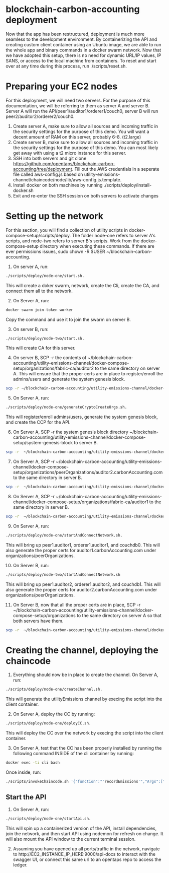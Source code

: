 # blockchain-carbon-accounting deployment

Now that the app has been restructured, deployment is much more seamless to the development environment. By containerizing the API and creating custom client container using an Ubuntu image, we are able to run the whole app and binary commands in a docker swarm network. Now that we have adopted this setup, there is no need for dynamic URL/IP values, IP SANS, or access to the local machine from containers. To reset and start over at any time during this process, run ./scripts/reset.sh.

# Preparing your EC2 nodes

For this deployment, we will need two servers. For the purpose of this documentation, we will be referring to them as server A and server B. Server A will run the API/peer1/auditor1/orderer1/couch0, server B will run peer2/auditor2/orderer2/couch0.

1. Create server A, make sure to allow all sources and incoming traffic in the security settings for the purpose of this demo. You will want a decent amount of RAM on this server, probably 6-8. (t2.large)
2. Create server B, make sure to allow all sources and incoming traffic in the security settings for the purpose of this demo. You can most likely get away with using a t2 micro instance for this server.
3. SSH into both servers and git clone https://github.com/opentaps/blockchain-carbon-accounting/tree/deployment. Fill out the AWS credentials in a seperate file called aws-config.js based on utility-emissions-channel/chaincode/node/lib/aws-config.js.template.
4. Install docker on both machines by running ./scripts/deploy/install-docker.sh
5. Exit and re-enter the SSH session on both servers to activate changes

# Setting up the network

For this section, you will find a collection of utility scripts in docker-compose-setup/scripts/deploy. The folder node-one refers to server A's scripts, and node-two refers to server B's scripts. Work from the docker-compose-setup directory when executing these commands. If there are ever permissions issues, sudo chown -R \$USER ~/blockchain-carbon-accounting.

1. On server A, run:

```bash
./scripts/deploy/node-one/start.sh.
```

This will create a doker swarm, network, create the Cli, create the CA, and connect them all to the network.

2. On Server A, run:

```bash
docker swarm join-token worker
```

Copy the command and use it to join the swarm on server B.

3. On server B, run:

```bash
./scripts/deploy/node-two/start.sh.
```

This will create CA for this server.

4. On server B, SCP -r the contents of ~/blockchain-carbon-accounting/utility-emissions-channel/docker-compose-setup/organizations/fabric-ca/auditor2 to the same directory on server A. This will ensure that the proper certs are in place to register/enroll the admins/users and generate the system genesis block.

```bash
scp -r ~/blockchain-carbon-accounting/utility-emissions-channel/docker-compose-setup/organizations/fabric-ca/auditor2 SERVER_A_IP ~/blockchain-carbon-accounting/utility-emissions-channel/docker-compose-setup/organizations/fabric-ca/auditor2
```

5. On Server A, run:

```bash
./scripts/deploy/node-one/generateCryptoCreateOrgs.sh.
```

This will register/enroll admins/users, generate the system genesis block, and create the CCP for the API.

6. On Server A, SCP -r the system genesis block directory ~/blockchain-carbon-accounting/utility-emissions-channel/docker-compose-setup/system-genesis-block to server B.

```bash
scp -r  ~/blockchain-carbon-accounting/utility-emissions-channel/docker-compose-setup/system-genesis-block SERVER_B_IP ~/blockchain-carbon-accounting/utility-emissions-channel/docker-compose-setup/system-genesis-block
```

7. On Server A, SCP -r ~/blockchain-carbon-accounting/utility-emissions-channel/docker-compose-setup/organizations/peerOrganizations/auditor2.carbonAccounting.com to the same directory in server B.

```bash
scp -r  ~/blockchain-carbon-accounting/utility-emissions-channel/docker-compose-setup/organizations/peerOrganizations/auditor2.carbonAccounting.com SERVER_B_IP ~/blockchain-carbon-accounting/utility-emissions-channel/docker-compose-setup/organizations/peerOrganizations/auditor2.carbonAccounting.com
```

8. On Server A, SCP -r ~/blockchain-carbon-accounting/utility-emissions-channel/docker-compose-setup/organizations/fabric-ca/auditor1 to the same directory in server B.

```bash
scp -r  ~/blockchain-carbon-accounting/utility-emissions-channel/docker-compose-setup/organizations/fabric-ca/auditor1 SERVER_B_IP ~/blockchain-carbon-accounting/utility-emissions-channel/docker-compose-setup/organizations/fabric-ca/auditor1
```

9. On Server A, run:

```bash
./scripts/deploy/node-one/startAndConnectNetwork.sh.
```

This will bring up peer1.auditor1, orderer1.auditor1, and couchdb0. This will also generate the proper certs for auditor1.carbonAccounting.com under organizations/peerOrganizations.

10. On Server B, run:

```bash
./scripts/deploy/node-two/startAndConnectNetwork.sh
```

This will bring up peer1.auditor2, orderer1.auditor2, and couchdb1. This will also generate the proper certs for auditor2.carbonAccounting.com under organizations/peerOrganizations.

11. On Server B, now that all the proper certs are in place, SCP -r ~/blockchain-carbon-accounting/utility-emissions-channel/docker-compose-setup/organizations to the same directory on server A so that both servers have them.

```bash
scp -r  ~/blockchain-carbon-accounting/utility-emissions-channel/docker-compose-setup/organizations/fabric-ca/auditor1 SERVER_A_IP ~/blockchain-carbon-accounting/utility-emissions-channel/docker-compose-setup/organizations/fabric-ca/auditor1
```

# Creating the channel, deploying the chaincode

1. Everything should now be in place to create the channel. On Server A, run:

```bash
./scripts/deploy/node-one/createChannel.sh.
```

This will generate the utilityEmissions channel by execing the script into the client container.

2. On Server A, deploy the CC by running:

```bash
./scripts/deploy/node-one/deployCC.sh.
```

This will deploy the CC over the network by execing the script into the client container.

3. On Server A, test that the CC has been properly installed by running the following command INSIDE of the cli container by running:

```bash
docker exec -ti cli bash
```

Once inside, run:

```bash
./scripts/invokeChaincode.sh '{"function":"'recordEmissions'","Args":["11208","MyCompany","2018-06-01","2018-06-30","150","KWH"]}' 1 2
```

## Start the API

1. On Server A, run:

```bash
./scripts/deploy/node-one/startApi.sh.
```

This will spin up a containerized version of the API, install dependencies, join the network, and then start API using nodemon for refresh on change. It will also mount the API window to the current terminal session.

2. Assuming you have opened up all ports/traffic in the network, navigate to http://EC2_INSTANCE_IP_HERE:9000/api-docs to interact with the swagger UI, or connect this same url to an opentaps repo to access the ledger.
